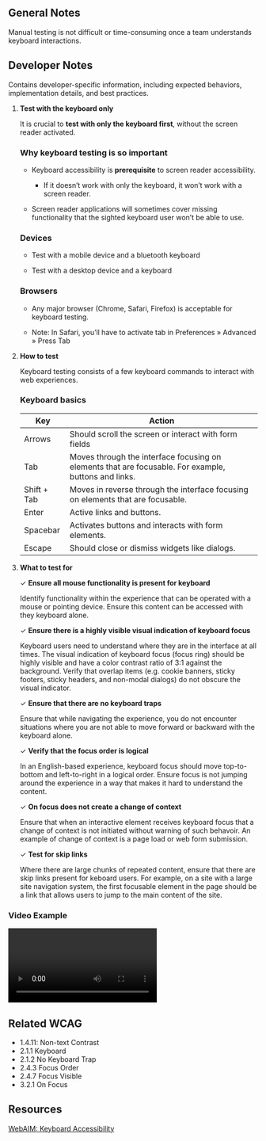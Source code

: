 ## General Notes

Manual testing is not difficult or time-consuming once a team understands keyboard interactions.

## Developer Notes

Contains developer-specific information, including expected behaviors, implementation details, and
best practices.

1.  **Test with the keyboard only**

    It is crucial to **test with only the keyboard first**, without the screen reader activated.

    ### Why keyboard testing is so important

    - Keyboard accessibility is **prerequisite** to screen reader accessibility.
      - If it doesn’t work with only the keyboard, it won’t work with a screen reader.
      
    - Screen reader applications will sometimes cover missing functionality that the sighted keyboard user won’t be able to use.

    ### Devices

    - Test with a mobile device and a bluetooth keyboard
    
    - Test with a desktop device and a keyboard

    ### Browsers

    - Any major browser (Chrome, Safari, Firefox) is acceptable for keyboard testing.

    - Note: In Safari, you’ll have to activate tab in Preferences » Advanced » Press Tab

2.  **How to test**

    Keyboard testing consists of a few keyboard commands to interact with web experiences.

    ### Keyboard basics

    | Key         | Action                                              |
    |-------------|-----------------------------------------------------|
    | Arrows      | Should scroll the screen or interact with form fields |
    | Tab         | Moves through the interface focusing on elements that are focusable. For example, buttons and links.|
    | Shift + Tab | Moves in reverse through the interface focusing on elements that are focusable. |
    | Enter       | Active links and buttons.|
    | Spacebar    | Activates buttons and interacts with form elements.|
    | Escape      | Should close or dismiss widgets like dialogs.|
                                                 
3.  **What to test for**

    ✓ **Ensure all mouse functionality is present for keyboard**

    Identify functionality within the experience that can be operated with a mouse or pointing device. Ensure this content can be accessed with they keyboard alone.

    ✓ **Ensure there is a highly visible visual indication of keyboard focus**
    
    Keyboard users need to understand where they are in the interface at all times. The visual indication of keyboard focus (focus ring) should be highly visible and have a color contrast ratio of 3:1 against the background. Verify that overlap items (e.g. cookie banners, sticky footers, sticky headers, and non-modal dialogs) do not obscure the visual indicator.
    
    ✓ **Ensure that there are no keyboard traps**
    
    Ensure that while navigating the experience, you do not encounter situations where you are not able to move forward or backward with the keyboard alone.
    
    ✓ **Verify that the focus order is logical**
    
    In an English-based experience, keyboard focus should move top-to-bottom and left-to-right in a logical order. Ensure focus is not jumping around the experience in a way that makes it hard to understand the content.
    
    ✓ **On focus does not create a change of context**
    
    Ensure that when an interactive element receives keyboard focus that a change of context is not initiated without warning of such behavoir. An example of change of context is a page load or web form submission.
    
    ✓ **Test for skip links**
    
    Where there are large chunks of repeated content, ensure that there are skip links present for keboard users. For example, on a site with a large site navigation system, the first focusable element in the page should be a link that allows users to jump to the main content of the site.

### Video Example

<video controls>
  <source src="media/video/how-to-test/how-to-keyboard.webm" type="video/webm">
  Your browser does not support the video tag.
</video>

## Related WCAG

- 1.4.11: Non-text Contrast
- 2.1.1 Keyboard
- 2.1.2 No Keyboard Trap
- 2.4.3 Focus Order
- 2.4.7 Focus Visible
- 3.2.1 On Focus

## Resources

  [WebAIM: Keyboard Accessibility](https://webaim.org/techniques/keyboard/)

